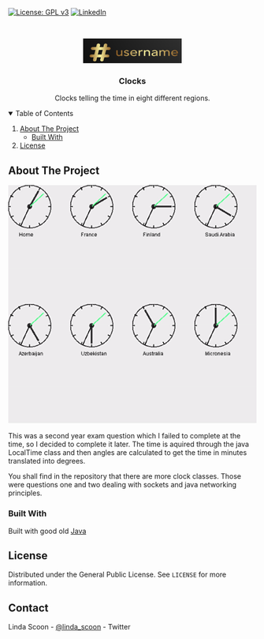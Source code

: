 [![License: GPL v3](https://img.shields.io/badge/License-GPL-blue.svg)](https://github.com/linda-scoon/AdvancedClocks/blob/master/LICENSE)
[![LinkedIn][linkedin-shield]][linkedin-url]



<!-- PROJECT LOGO -->
<br />
<p align="center">
  <a href="https://github.com/othneildrew/Best-README-Template">
    <img src="logo_small.png" alt="Logo_small" width="200" height="50">
  </a>

  <h3 align="center">Clocks</h3>

  <p align="center">
   Clocks telling the time in eight different regions.
    <br />
  </p>
</p>



<!-- TABLE OF CONTENTS -->
<details open="open">
  <summary>Table of Contents</summary>
  <ol>
    <li>
      <a href="#about-the-project">About The Project</a>
      <ul>
        <li><a href="#built-with">Built With</a></li>
      </ul>
    </li>
    <li><a href="#license">License</a></li>
  </ol>
</details>



<!-- ABOUT THE PROJECT -->
## About The Project

![clocks](Clocks.gif)

This was a second year exam question which I failed to complete at the time, so I decided to complete it later. 
The time is aquired through the java LocalTime class and then angles are calculated to get the time in minutes translated into degrees. 

You shall find in the repository that there are more clock classes. Those were questions one and two dealing with sockets and java networking principles.

### Built With

Built with good old [Java](https://www.java.com/en/)


<!-- LICENSE -->
## License

Distributed under the General Public License. See `LICENSE` for more information.

<!-- CONTACT -->
## Contact

Linda Scoon - [@linda_scoon](https://twitter.com/linda_scoon) - Twitter

<!-- MARKDOWN LINKS & IMAGES --> 
[linkedin-shield]: https://img.shields.io/badge/-LinkedIn-black.svg?style=for-the-badge&logo=linkedin&colorB=555
[linkedin-url]: https://www.linkedin.com/in/linda-scoon/
